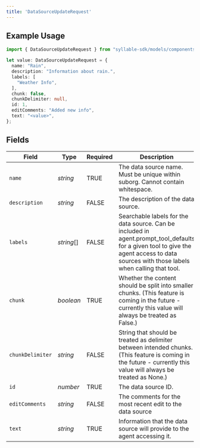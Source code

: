 ```yaml
---
title: 'DataSourceUpdateRequest'
---
```


## Example Usage

```typescript
import { DataSourceUpdateRequest } from "syllable-sdk/models/components";

let value: DataSourceUpdateRequest = {
  name: "Rain",
  description: "Information about rain.",
  labels: [
    "Weather Info",
  ],
  chunk: false,
  chunkDelimiter: null,
  id: 1,
  editComments: "Added new info",
  text: "<value>",
};
```

## Fields

| Field                                                                                                                                                                                    | Type                                                                                                                                                                                     | Required                                                                                                                                                                                 | Description                                                                                                                                                                              | Example                                                                                                                                                                                  |
| ---------------------------------------------------------------------------------------------------------------------------------------------------------------------------------------- | ---------------------------------------------------------------------------------------------------------------------------------------------------------------------------------------- | ---------------------------------------------------------------------------------------------------------------------------------------------------------------------------------------- | ---------------------------------------------------------------------------------------------------------------------------------------------------------------------------------------- | ---------------------------------------------------------------------------------------------------------------------------------------------------------------------------------------- |
| `name`                                                                                                                                                                                   | *string*                                                                                                                                                                                 | TRUE                                                                                                                                                                       | The data source name. Must be unique within suborg. Cannot contain whitespace.                                                                                                           | Rain                                                                                                                                                                                     |
| `description`                                                                                                                                                                            | *string*                                                                                                                                                                                 | FALSE                                                                                                                                                                       | The description of the data source.                                                                                                                                                      | Information about rain.                                                                                                                                                                  |
| `labels`                                                                                                                                                                                 | *string*[]                                                                                                                                                                               | FALSE                                                                                                                                                                       | Searchable labels for the data source. Can be included in agent.prompt_tool_defaults for a given tool to give the agent access to data sources with those labels when calling that tool. | [<br/>"Weather Info"<br/>]                                                                                                                                                               |
| `chunk`                                                                                                                                                                                  | *boolean*                                                                                                                                                                                | TRUE                                                                                                                                                                       | Whether the content should be split into smaller chunks. (This feature is coming in the future - currently this value will always be treated as False.)                                  | false                                                                                                                                                                                    |
| `chunkDelimiter`                                                                                                                                                                         | *string*                                                                                                                                                                                 | FALSE                                                                                                                                                                       | String that should be treated as delimiter between intended chunks. (This feature is coming in the future - currently this value will always be treated as None.)                        | <nil>                                                                                                                                                                                    |
| `id`                                                                                                                                                                                     | *number*                                                                                                                                                                                 | TRUE                                                                                                                                                                       | The data source ID.                                                                                                                                                                      | 1                                                                                                                                                                                        |
| `editComments`                                                                                                                                                                           | *string*                                                                                                                                                                                 | FALSE                                                                                                                                                                       | The comments for the most recent edit to the data source                                                                                                                                 | Added new info                                                                                                                                                                           |
| `text`                                                                                                                                                                                   | *string*                                                                                                                                                                                 | TRUE                                                                                                                                                                       | Information that the data source will provide to the agent accessing it.                                                                                                                 |                                                                                                                                                                                          |